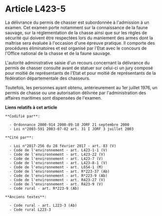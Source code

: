 # Article L423-5

La délivrance du permis de chasser est subordonnée à l'admission à un examen. Cet examen porte notamment sur la connaissance
de la faune sauvage, sur la réglementation de la chasse ainsi que sur les règles de sécurité qui doivent être respectées lors
du maniement des armes dont la maîtrise sera évaluée à l'occasion d'une épreuve pratique. Il comporte des procédures
éliminatoires et est organisé par l'Etat avec le concours de l'Office national de la chasse et de la faune sauvage.

L'autorité administrative saisie d'un recours concernant la délivrance du permis de chasser consulte avant de statuer sur
celui-ci un jury composé pour moitié de représentants de l'Etat et pour moitié de représentants de la fédération
départementale des chasseurs.

Toutefois, les personnes ayant obtenu, antérieurement au 1er juillet 1976, un permis de chasse ou une autorisation délivrée
par l'administration des affaires maritimes sont dispensées de l'examen.

**Liens relatifs à cet article**

	**Codifié par**:

	  - Ordonnance 2000-914 2000-09-18 JORF 21 septembre 2000
	  - Loi n°2003-591 2003-07-02 art. 31 I JORF 3 juillet 2003

	**Cité par**:

	  - Loi n°2017-256 du 28 février 2017 - art. 83 (V)
	  - Code de l'environnement - art. L423-1-1 (V)
	  - Code de l'environnement - art. L423-22 (V)
	  - Code de l'environnement - art. L423-7 (V)
	  - Code de l'environnement - art. L423-8-1 (V)
	  - Code de l'environnement - art. L654-1 (M)
	  - Code de l'environnement - art. R*223-37 (Ab)
	  - Code de l'environnement - art. R*223-9 (Ab)
	  - Code de l'environnement - art. R423-27 (V)
	  - Code de l'environnement - art. R423-9 (V)
	  - Code rural - art. R*223-9 (Ab)

	**Anciens textes**:

	  - Code rural - art. L223-3 (Ab)
	  - Code rural L223-3
